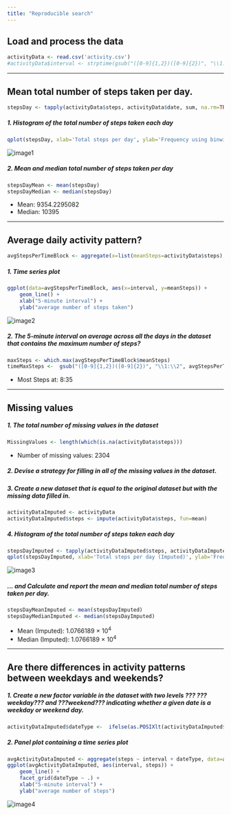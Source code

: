 ```yaml
---
title: "Reproducible search"
---
```


## Load and process the data






```r
activityData <- read.csv('activity.csv')
#activityData$interval <- strptime(gsub("([0-9]{1,2})([0-9]{2})", "\\1:\\2", activityData$interval), format='%H:%M')
```




-----

## Mean total number of steps taken per day.


```r
stepsDay <- tapply(activityData$steps, activityData$date, sum, na.rm=TRUE)
```

##### 1. Histogram of the total number of steps taken each day


```r
qplot(stepsDay, xlab='Total steps per day', ylab='Frequency using binwith 500', binwidth=500)
```

![image1](C:/Users/hmnbh/Desktop/DS/RS/image1.png)



##### 2. Mean and median total number of steps taken per day


```r
stepsDayMean <- mean(stepsDay)
stepsDayMedian <- median(stepsDay)
```
* Mean: 9354.2295082 
* Median: 10395

-----

## Average daily activity pattern?


```r
avgStepsPerTimeBlock <- aggregate(x=list(meanSteps=activityData$steps), by=list(interval=activityData$interval), FUN=mean, na.rm=TRUE)
```

##### 1. Time series plot


```r
ggplot(data=avgStepsPerTimeBlock, aes(x=interval, y=meanSteps)) +
    geom_line() +
    xlab("5-minute interval") +
    ylab("average number of steps taken") 
```

![image2](C:/Users/hmnbh/Desktop/DS/RS/image2.png)
##### 2. The 5-minute interval on average across all the days in the dataset that contains the maximum number of steps?


```r
maxSteps <- which.max(avgStepsPerTimeBlock$meanSteps)
timeMaxSteps <-  gsub("([0-9]{1,2})([0-9]{2})", "\\1:\\2", avgStepsPerTimeBlock[maxSteps,'interval'])
```

* Most Steps at: 8:35

----

## Missing values
##### 1. The total number of missing values in the dataset 


```r
MissingValues <- length(which(is.na(activityData$steps)))
```

* Number of missing values: 2304

##### 2. Devise a strategy for filling in all of the missing values in the dataset.
##### 3. Create a new dataset that is equal to the original dataset but with the missing data filled in.


```r
activityDataImputed <- activityData
activityDataImputed$steps <- impute(activityData$steps, fun=mean)
```


##### 4. Histogram of the total number of steps taken each day 


```r
stepsDayImputed <- tapply(activityDataImputed$steps, activityDataImputed$date, sum)
qplot(stepsDayImputed, xlab='Total steps per day (Imputed)', ylab='Frequency using binwith 500', binwidth=500)
```

![image3](C:/Users/hmnbh/Desktop/DS/RS/image3.png)


 

##### ... and Calculate and report the mean and median total number of steps taken per day. 


```r
stepsDayMeanImputed <- mean(stepsDayImputed)
stepsDayMedianImputed <- median(stepsDayImputed)
```
* Mean (Imputed): 1.0766189 &times; 10<sup>4</sup>
* Median (Imputed):  1.0766189 &times; 10<sup>4</sup>


----

## Are there differences in activity patterns between weekdays and weekends?
##### 1. Create a new factor variable in the dataset with two levels ??? ???weekday??? and ???weekend??? indicating whether a given date is a weekday or weekend day.



```r
activityDataImputed$dateType <-  ifelse(as.POSIXlt(activityDataImputed$date)$wday %in% c(0,6), 'weekend', 'weekday')
```

##### 2. Panel plot containing a time series plot



```r
avgActivityDataImputed <- aggregate(steps ~ interval + dateType, data=activityDataImputed, mean)
ggplot(avgActivityDataImputed, aes(interval, steps)) + 
    geom_line() + 
    facet_grid(dateType ~ .) +
    xlab("5-minute interval") + 
    ylab("average number of steps")
```

![image4](C:/Users/hmnbh/Desktop/DS/RS/image4.png)
